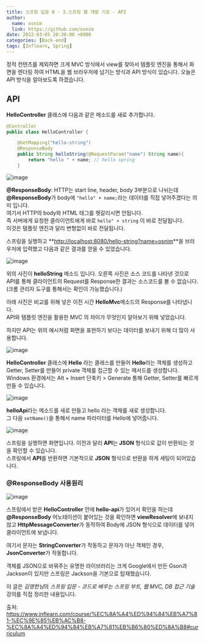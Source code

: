 ```yaml
---
title: 스프링 입문 8 - 3.스프링 웹 개발 기초 - API
author:
  name: osnim
  link: https://github.com/osnim
date: 2022-03-05 20:30:00 +0900
categories: [Back-end]
tags: [Inflearn, Spring]
---
```


정적 컨텐츠를 제외하면 크게 MVC 방식에서 view를 찾아서 템플릿 엔진을 통해서 화면을 렌더링 하여 HTML을 웹 브라우저에 넘기는 방식과 API 방식이 있습니다. 오늘은 API 방식을 알아보도록 하겠습니다.

## API

**HelloController** 클래스에 다음과 같은 메소드를 새로 추가합니다.

```java
@Controller
public class HelloController {

    @GetMapping("hello-string")
    @ResponseBody
    public String helloString(@RequestParam("name") String name){
        return "hello " + name; // hello spring
    }
```

![image](https://user-images.githubusercontent.com/79408217/156881940-a9642a45-d12b-47e0-8610-5da9113d8a67.png)

**@ResponseBody**: HTTP는 start line, header, body 3부분으로 나뉘는데 **@ResponseBody**가 body에 `"hello" + name;`라는 데이터를 직접 넣어주겠다는 의미 입니다.<br>
여기서 HTTP의 body와 HTML <body> 태그를 헷갈리시면 안됩니다.<br>
즉 서버에게 요청한 클라이언트에게 바로 `hello" + string` 이 바로 전달됩니다.<br>
이것은 템플릿 엔진과 달리 변형없이 바로 전달됩니다.<br>

스프링을 실행하고 **<http://localhost:8080/hello-string?name=osnim>**을 브라우저에 입력했고 다음과 같은 결과를 얻을 수 있었습니다.

![image](https://user-images.githubusercontent.com/79408217/156882357-dc083b78-94cd-44c1-9c1a-abd3b0a05201.png)

위의 사진이 **helloString** 메소드 입니다. 오른쪽 사진은 소스 코드를 나타낸 것으로 API를 통해 클라이언트의 Request를 Response한 결과는 소스코드를 볼 수 없습니다.
(크롬 관리자 도구를 통해서는 확인이 가능했습니다.)

아래 사진은 비교를 위해 넣은 이전 시간 **HelloMvc**메소드의 Response를 나타냅니다.<br> API와 템플릿 엔진을 활용한 MVC 의 차이가 무엇인지 알아보기 위해 넣었습니다.

하지만 API는 위의 예시처럼 화면을 표현하기 보다는 데이터를 보내기 위해 더 많이 사용합니다.

![image](https://user-images.githubusercontent.com/79408217/156882708-a8ff1781-b2c6-4def-b4bf-e2515468bc67.png)

**HelloController** 클래스에 **Hello** 라는 클래스를 만들어 **Hello**라는 객체를 생성하고 Getter, Setter를 만들어 private 객체를 접근할 수 있는 메서드를 생성합니다.<br>
Windows 환경에서는 Alt + Insert 단축키 > Generate 통해 Getter, Setter를 빠르게 만들 수 있습니다.

![image](https://user-images.githubusercontent.com/79408217/156882951-d14767b3-7b30-4ca0-82f9-58a9e6b48de8.png)

**helloApi**라는 메소드를 새로 만들고 hello 라는 객체를 새로 생성합니다.<br>
그 다음 `setName()`을 통해서 name 파라미터를 Hello에 넣어줍니다.

![image](https://user-images.githubusercontent.com/79408217/156883126-19cfaffd-949d-43b9-b2aa-b0cc006c36f6.png)

스프링을 실행하면 화면입니다. 이전과 달리 **API**는 **JSON** 형식으로 값이 반환되는 것을 확인할 수 있습니다.<br>
스프링에서 **API**를 반환하면 기본적으로 **JSON** 형식으로 반환을 하게 세팅이 되어있습니다.

### @ResponseBody 사용원리

![image](https://user-images.githubusercontent.com/79408217/156883422-e63c0c27-77b0-402d-a43a-39442feb218a.png)

스프링에서 받은 **HelloController** 안에 **hello-api**가 있어서 확인을 하는데 **@ResponseBody** 어노테이션이 붙어있는 것을 확인하면 **viewResolver**에 보내지 않고
**HttpMessageConverter**가 동작하여 Body에 JSON 형식으로 데이터를 넣어 클라이언트에 보냅니다.

여기서 문자는 **StringConverter**가 작동하고 문자가 아닌 객체인 경우, **JsonConverter**가 작동합니다.

객체를 JSON으로 바꿔주는 유명한 라이브러리는 크게 Google에서 만든 Gson과 Jackson이 있지만 스프링은 Jackson을 기본으로 탑재했습니다.

이 글은 *김영한님*의 _스프링 입문 - 코드로 배우는 스프링 부트, 웹 MVC, DB 접근 기술_ 강의를 직접 정리한 내용입니다.

출처: <https://www.inflearn.com/course/%EC%8A%A4%ED%94%84%EB%A7%81-%EC%9E%85%EB%AC%B8-%EC%8A%A4%ED%94%84%EB%A7%81%EB%B6%80%ED%8A%B8#curriculum>
